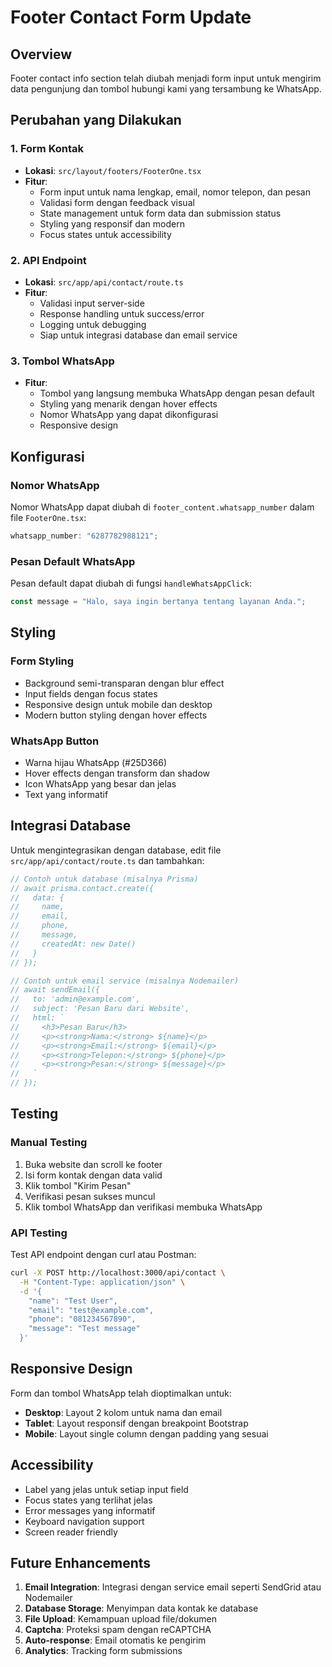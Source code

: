 # Footer Contact Form Update

## Overview

Footer contact info section telah diubah menjadi form input untuk mengirim data pengunjung dan tombol hubungi kami yang tersambung ke WhatsApp.

## Perubahan yang Dilakukan

### 1. Form Kontak

- **Lokasi**: `src/layout/footers/FooterOne.tsx`
- **Fitur**:
  - Form input untuk nama lengkap, email, nomor telepon, dan pesan
  - Validasi form dengan feedback visual
  - State management untuk form data dan submission status
  - Styling yang responsif dan modern
  - Focus states untuk accessibility

### 2. API Endpoint

- **Lokasi**: `src/app/api/contact/route.ts`
- **Fitur**:
  - Validasi input server-side
  - Response handling untuk success/error
  - Logging untuk debugging
  - Siap untuk integrasi database dan email service

### 3. Tombol WhatsApp

- **Fitur**:
  - Tombol yang langsung membuka WhatsApp dengan pesan default
  - Styling yang menarik dengan hover effects
  - Nomor WhatsApp yang dapat dikonfigurasi
  - Responsive design

## Konfigurasi

### Nomor WhatsApp

Nomor WhatsApp dapat diubah di `footer_content.whatsapp_number` dalam file `FooterOne.tsx`:

```typescript
whatsapp_number: "6287782988121";
```

### Pesan Default WhatsApp

Pesan default dapat diubah di fungsi `handleWhatsAppClick`:

```typescript
const message = "Halo, saya ingin bertanya tentang layanan Anda.";
```

## Styling

### Form Styling

- Background semi-transparan dengan blur effect
- Input fields dengan focus states
- Responsive design untuk mobile dan desktop
- Modern button styling dengan hover effects

### WhatsApp Button

- Warna hijau WhatsApp (#25D366)
- Hover effects dengan transform dan shadow
- Icon WhatsApp yang besar dan jelas
- Text yang informatif

## Integrasi Database

Untuk mengintegrasikan dengan database, edit file `src/app/api/contact/route.ts` dan tambahkan:

```typescript
// Contoh untuk database (misalnya Prisma)
// await prisma.contact.create({
//   data: {
//     name,
//     email,
//     phone,
//     message,
//     createdAt: new Date()
//   }
// });

// Contoh untuk email service (misalnya Nodemailer)
// await sendEmail({
//   to: 'admin@example.com',
//   subject: 'Pesan Baru dari Website',
//   html: `
//     <h3>Pesan Baru</h3>
//     <p><strong>Nama:</strong> ${name}</p>
//     <p><strong>Email:</strong> ${email}</p>
//     <p><strong>Telepon:</strong> ${phone}</p>
//     <p><strong>Pesan:</strong> ${message}</p>
//   `
// });
```

## Testing

### Manual Testing

1. Buka website dan scroll ke footer
2. Isi form kontak dengan data valid
3. Klik tombol "Kirim Pesan"
4. Verifikasi pesan sukses muncul
5. Klik tombol WhatsApp dan verifikasi membuka WhatsApp

### API Testing

Test API endpoint dengan curl atau Postman:

```bash
curl -X POST http://localhost:3000/api/contact \
  -H "Content-Type: application/json" \
  -d '{
    "name": "Test User",
    "email": "test@example.com",
    "phone": "081234567890",
    "message": "Test message"
  }'
```

## Responsive Design

Form dan tombol WhatsApp telah dioptimalkan untuk:

- **Desktop**: Layout 2 kolom untuk nama dan email
- **Tablet**: Layout responsif dengan breakpoint Bootstrap
- **Mobile**: Layout single column dengan padding yang sesuai

## Accessibility

- Label yang jelas untuk setiap input field
- Focus states yang terlihat jelas
- Error messages yang informatif
- Keyboard navigation support
- Screen reader friendly

## Future Enhancements

1. **Email Integration**: Integrasi dengan service email seperti SendGrid atau Nodemailer
2. **Database Storage**: Menyimpan data kontak ke database
3. **File Upload**: Kemampuan upload file/dokumen
4. **Captcha**: Proteksi spam dengan reCAPTCHA
5. **Auto-response**: Email otomatis ke pengirim
6. **Analytics**: Tracking form submissions
